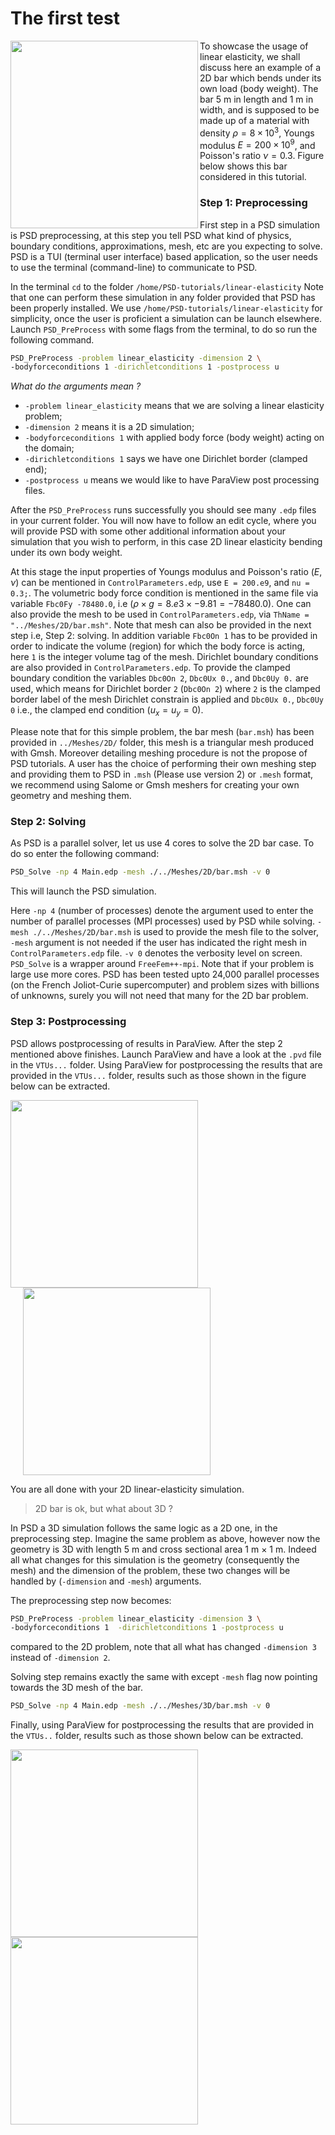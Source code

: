 # The first test

<img width="300" align="left" src="https://github.com/user-attachments/assets/b2d0b7d6-6d59-4470-a302-e5b7790afcd6" />

To showcase the usage of linear elasticity, we shall discuss here an example of a 2D bar which bends under its own load (body weight). The bar $5$ m in length and $1$ m in width, and is supposed to be made up of a material with density $\rho=8\times10^3$, Youngs modulus $E=200\times10^9$, and Poisson's ratio $\nu=0.3$. Figure below shows this bar considered in this tutorial.

### Step 1: Preprocessing

First step in a PSD simulation is PSD preprocessing, at this step you tell PSD what kind of physics, boundary conditions, approximations, mesh, etc are you expecting to solve. PSD is a TUI (terminal user interface) based application, so the user needs to use the terminal (command-line) to communicate to PSD.

In the terminal `cd` to the folder `/home/PSD-tutorials/linear-elasticity` Note that one can perform these simulation in any folder provided that PSD has been properly installed. We use `/home/PSD-tutorials/linear-elasticity` for simplicity, once the user is proficient a simulation can be launch elsewhere. Launch `PSD_PreProcess` with some flags from the terminal, to do so run the following command.

```bash
PSD_PreProcess -problem linear_elasticity -dimension 2 \
-bodyforceconditions 1 -dirichletconditions 1 -postprocess u
```

*What do the arguments mean ?*

- `-problem linear_elasticity` means that we are solving a linear elasticity problem;
- `-dimension 2` means it is a 2D simulation;
- `-bodyforceconditions 1` with applied body force (body weight) acting on the domain;
- `-dirichletconditions 1` says we have one Dirichlet border (clamped end);
- `-postprocess u` means we would like to have ParaView post processing files.

After the `PSD_PreProcess` runs successfully you should see many `.edp` files in your current folder. You will now have to follow an edit cycle, where you will provide PSD with some other additional information about your simulation that you wish to perform, in this case 2D linear elasticity bending under its own body weight.

At this stage the input properties of Youngs modulus and Poisson's ratio ($E,\nu$) can be mentioned in `ControlParameters.edp`, use `E = 200.e9`, and `nu = 0.3;`. The volumetric body force condition is mentioned in the same file via variable `Fbc0Fy -78480.0`, i.e ($\rho\times g=8.e3\times -9.81=-78480.0$). One can also provide the mesh to be used in `ControlParameters.edp`, via `ThName = "../Meshes/2D/bar.msh"`. Note that mesh can also be provided in the next step i.e, Step 2: solving. In addition variable `Fbc0On 1` has to be provided in order to indicate the volume (region) for which the body force is acting, here `1` is the integer volume tag of the mesh. Dirichlet boundary conditions are also provided in `ControlParameters.edp`. To provide the clamped boundary condition the variables `Dbc0On 2`, `Dbc0Ux 0.`, and `Dbc0Uy 0.` are used, which means for Dirichlet border `2` (`Dbc0On 2`) where `2` is the clamped border label of the mesh Dirichlet constrain is applied and `Dbc0Ux 0.`, `Dbc0Uy 0` i.e., the clamped end condition ($u_x=u_y=0$).

Please note that for this simple problem, the bar mesh (`bar.msh`) has been provided in `../Meshes/2D/` folder, this mesh is a triangular mesh produced with Gmsh. Moreover detailing meshing procedure is not the propose of PSD tutorials. A user has the choice of performing their own meshing step and providing them to PSD in `.msh` (Please use version 2) or `.mesh` format, we recommend using Salome or Gmsh meshers for creating your own geometry and meshing them.

### Step 2: Solving

As PSD is a parallel solver, let us use 4 cores to solve the 2D bar case. To do so enter the following command:

```bash
PSD_Solve -np 4 Main.edp -mesh ./../Meshes/2D/bar.msh -v 0
```

This will launch the PSD simulation.

Here `-np 4` (number of processes) denote the argument used to enter the number of parallel processes (MPI processes) used by PSD while solving. `-mesh ./../Meshes/2D/bar.msh` is used to provide the mesh file to the solver, `-mesh` argument is not needed if the user has indicated the right mesh in `ControlParameters.edp` file. `-v 0` denotes the verbosity level on screen. `PSD_Solve` is a wrapper around `FreeFem++-mpi`. Note that if your problem is large use more cores. PSD has been tested upto 24,000 parallel processes (on the French Joliot-Curie supercomputer) and problem sizes with billions of unknowns, surely you will not need that many for the 2D bar problem.

### Step 3: Postprocessing

PSD allows postprocessing of results in ParaView. After the step 2 mentioned above finishes. Launch ParaView and have a look at the `.pvd` file in the `VTUs...` folder. Using ParaView for postprocessing the results that are provided in the `VTUs...` folder, results such as those shown in the figure below can be extracted.

<img width="300" align="center" style="margin-right: 20px;" src="https://github.com/user-attachments/assets/068ab7c2-6733-4b45-9946-db33f9d826d7" />
<img width="300" align="center" style="margin-left: 20px;" src="https://github.com/user-attachments/assets/eac01fca-8e95-41c2-97bb-606554432dc7" />

You are all done with your 2D linear-elasticity simulation.

> 2D bar is ok, but what about 3D ?

In PSD a 3D simulation follows the same logic as a 2D one, in the preprocessing step. Imagine the same problem as above, however now the geometry is 3D with length 5 m and cross sectional area 1 m $\times$ 1 m. Indeed all what changes for this simulation is the geometry (consequently the mesh) and the dimension of the problem, these two changes will be handled by (`-dimension` and `-mesh`) arguments.

The preprocessing step now becomes:

```bash
PSD_PreProcess -problem linear_elasticity -dimension 3 \ 
-bodyforceconditions 1  -dirichletconditions 1 -postprocess u
```

compared to the 2D problem, note that all what has changed `-dimension 3` instead of `-dimension 2`.

Solving step remains exactly the same with except `-mesh` flag now pointing towards the 3D mesh of the bar.

```bash
PSD_Solve -np 4 Main.edp -mesh ./../Meshes/3D/bar.msh -v 0
```

Finally, using ParaView for postprocessing the results that are provided in the `VTUs..` folder, results such as those shown below can be extracted.

<img width="300" align="center" src="https://github.com/user-attachments/assets/44313bd4-6436-4a9f-9ca5-1e2e35832c3b" />
<img width="300" align="center" src="https://github.com/user-attachments/assets/a8453c65-6254-4d9c-a608-e6e2433dc4aa" />
